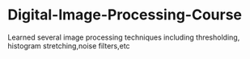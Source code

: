 # Digital-Image-Processing-Course
Learned several image processing techniques including thresholding, histogram stretching,noise filters,etc
